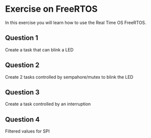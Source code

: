 # Exercise on FreeRTOS

In this exercise you will learn how to use the Real Time OS FreeRTOS.

## Question 1

Create a task that can blink a LED

## Question 2

Create 2 tasks controlled by sempahore/mutex to blink the LED

## Question 3

Create a task controlled by an interruption  

## Question 4

Filtered values for SPI
